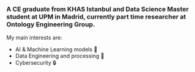 ### A CE graduate from KHAS Istanbul and Data Science Master student at UPM in Madrid, currently part time researcher at Ontology Engineering Group.
My main interests are:
- AI & Machine Learning models 🤖
- Data Engineering and processing 💾
- Cybersecurity 🔒

<!--
**Anas-Elhounsri/Anas-Elhounsri** is a ✨ _special_ ✨ repository because its `README.md` (this file) appears on your GitHub profile.

Here are some ideas to get you started:

- 🔭 I’m currently working on ...
- 🌱 I’m currently learning ...
- 👯 I’m looking to collaborate on ...
- 🤔 I’m looking for help with ...
- 💬 Ask me about ...
- 📫 How to reach me: ...
- 😄 Pronouns: ...
- ⚡ Fun fact: ...
-->
